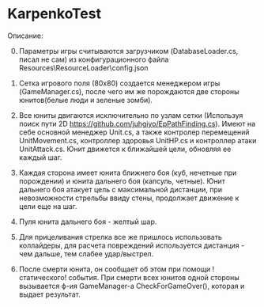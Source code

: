 # KarpenkoTest

 Описание:

0. Параметры игры считываются загрузчиком (DatabaseLoader.cs, писал не сам) из конфигурационного файла Resources\ResourceLoader\config.json

1. Сетка игрового поля (80х80) создается менеджером игры (GameManager.cs), после чего им же порождаются две стороны юнитов(белые люди и зеленые зомби).

2. Все юниты двигаются исключительно по узлам сетки (Используя поиск пути 2D https://github.com/juhgiyo/EpPathFinding.cs). Имеют на себе основной менеджер Unit.cs, а также контролер перемещений UnitMovement.cs, контроллер здоровья UnitHP.cs и контроллер атаки UnitAttack.cs. Юнит движется к ближайшей цели, обновляя ее каждый шаг. 

3. Каждая сторона имеет юнита ближнего боя (куб, нечетные при порождении) и юнита дальнего боя (капсуль, четные). Юнит дальнего боя атакует цель с максимальной дистанции, при невозможности стрельбы ввиду стены, продолжает движение к цели еще на шаг.

4. Пуля юнита дальнего боя - желтый шар.

5. Для прицеливания стрелка все же пришлось использовать коллайдеры, для расчета повреждений используется дистанция - чем дальше, тем слабее удар/выстрел.

6. После смерти юнита, он сообщает об этом при помощи !статического! события. При смерти всех юнитов одной стороны вызывается ф-ия GameManager-а CheckForGameOver(), которая и выдает результат.
